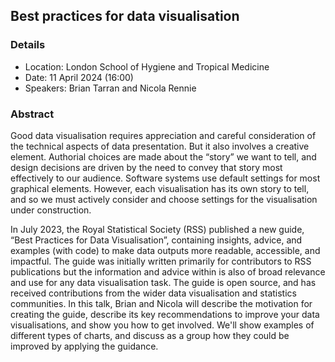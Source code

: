 ## Best practices for data visualisation

### Details

* Location: London School of Hygiene and Tropical Medicine
* Date: 11 April 2024 (16:00)
* Speakers: Brian Tarran and Nicola Rennie

### Abstract

Good data visualisation requires appreciation and careful consideration of the technical aspects of data presentation. But it also involves a creative element. Authorial choices are made about the “story” we want to tell, and design decisions are driven by the need to convey that story most effectively to our audience. Software systems use default settings for most graphical elements. However, each visualisation has its own story to tell, and so we must actively consider and choose settings for the visualisation under construction.

In July 2023, the Royal Statistical Society (RSS) published a new guide, “Best Practices for Data Visualisation”, containing insights, advice, and examples (with code) to make data outputs more readable, accessible, and impactful. The guide was initially written primarily for contributors to RSS publications but the information and advice within is also of broad relevance and use for any data visualisation task. The guide is open source, and has received contributions from the wider data visualisation and statistics communities. In this talk, Brian and Nicola will describe the motivation for creating the guide, describe its key recommendations to improve your data visualisations, and show you how to get involved. We'll show examples of different types of charts, and discuss as a group how they could be improved by applying the guidance.
